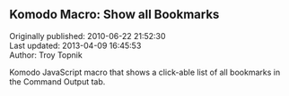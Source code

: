 ## Komodo Macro: Show all Bookmarks  
Originally published: 2010-06-22 21:52:30  
Last updated: 2013-04-09 16:45:53  
Author: Troy Topnik  
  
Komodo JavaScript macro that shows a click-able list of all bookmarks in the Command Output tab.


